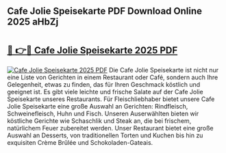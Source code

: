 ## Cafe Jolie Speisekarte PDF Download Online 2025 aHbZj

# <h2><a href="http://gca16tr.nevu.top/?p=Cafe+Jolie+Speisekarte">🔗 👉🔴 Cafe Jolie Speisekarte 2025 PDF</a></h2>

[![Cafe Jolie Speisekarte 2025 PDF](https://i.imgur.com/dBaPXMq.png)](http://gca16tr.nevu.top/?p=Cafe+Jolie+Speisekarte)
Die Cafe Jolie Speisekarte ist nicht nur eine Liste von Gerichten in einem Restaurant oder Café, sondern auch Ihre Gelegenheit, etwas zu finden, das für Ihren Geschmack köstlich und geeignet ist. Es gibt viele leichte und frische Salate auf der Cafe Jolie Speisekarte unseres Restaurants. Für Fleischliebhaber bietet unsere Cafe Jolie Speisekarte eine große Auswahl an Gerichten: Rindfleisch, Schweinefleisch, Huhn und Fisch. Unseren Auserwählten bieten wir köstliche Gerichte wie Schaschlik und Steak an, die bei frischem, natürlichem Feuer zubereitet werden. Unser Restaurant bietet eine große Auswahl an Desserts, von traditionellen Torten und Kuchen bis hin zu exquisiten Crème Brûlée und Schokoladen-Gateais.
